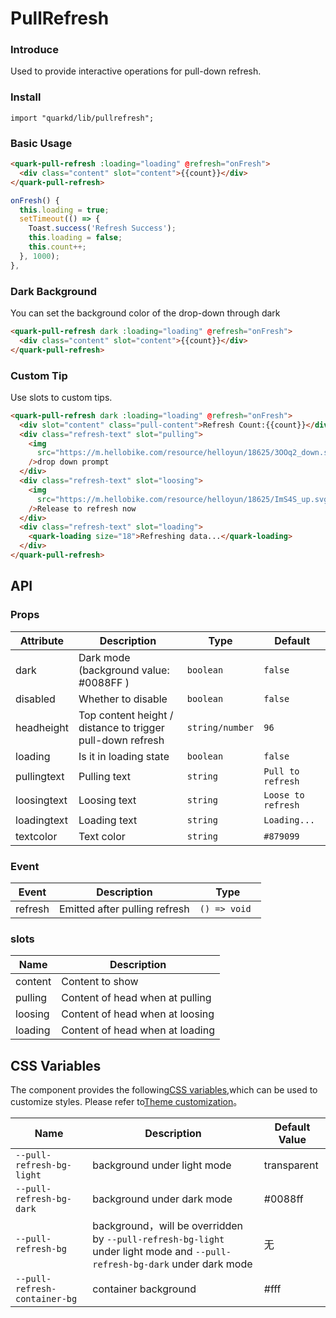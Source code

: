 # PullRefresh

### Introduce

Used to provide interactive operations for pull-down refresh.

### Install

```tsx
import "quarkd/lib/pullrefresh";
```

### Basic Usage

```html
<quark-pull-refresh :loading="loading" @refresh="onFresh">
  <div class="content" slot="content">{{count}}</div>
</quark-pull-refresh>
```

```js
onFresh() {
  this.loading = true;
  setTimeout(() => {
    Toast.success('Refresh Success');
    this.loading = false;
    this.count++;
  }, 1000);
},
```

### Dark Background

You can set the background color of the drop-down through dark

```html
<quark-pull-refresh dark :loading="loading" @refresh="onFresh">
  <div class="content" slot="content">{{count}}</div>
</quark-pull-refresh>
```

### Custom Tip

Use slots to custom tips.

```html
<quark-pull-refresh dark :loading="loading" @refresh="onFresh">
  <div slot="content" class="pull-content">Refresh Count:{{count}}</div>
  <div class="refresh-text" slot="pulling">
    <img
      src="https://m.hellobike.com/resource/helloyun/18625/3OOq2_down.svg"
    />drop down prompt
  </div>
  <div class="refresh-text" slot="loosing">
    <img
      src="https://m.hellobike.com/resource/helloyun/18625/ImS4S_up.svg"
    />Release to refresh now
  </div>
  <div class="refresh-text" slot="loading">
    <quark-loading size="18">Refreshing data...</quark-loading>
  </div>
</quark-pull-refresh>
```

## API

### Props

| Attribute   | Description                                                | Type            | Default            |
| ----------- | ---------------------------------------------------------- | --------------- | ------------------ |
| dark        | Dark mode (background value: #0088FF )                     | `boolean`       | `false`            |
| disabled    | Whether to disable                                         | `boolean`       | `false`            |
| headheight  | Top content height / distance to trigger pull-down refresh | `string/number` | `96`               |
| loading     | Is it in loading state                                     | `boolean`       | `false`            |
| pullingtext | Pulling text                                               | `string`        | `Pull to refresh`  |
| loosingtext | Loosing text                                               | `string`        | `Loose to refresh` |
| loadingtext | Loading text                                               | `string`        | `Loading...`       |
| textcolor   | Text color                                                 | `string`        | `#879099`          |

### Event

| Event   | Description                   | Type          |
| ------- | ----------------------------- | ------------- |
| refresh | Emitted after pulling refresh | `() => void ` |

### slots

| Name    | Description                     |
| ------- | ------------------------------- |
| content | Content to show                 |
| pulling | Content of head when at pulling |
| loosing | Content of head when at loosing |
| loading | Content of head when at loading |

## CSS Variables

The component provides the following[CSS variables](https://developer.mozilla.org/zh-CN/docs/Web/CSS/Using_CSS_custom_properties),which can be used to customize styles. Please refer to[Theme customization](#/zh-CN/guide/theme)。

| Name                          | Description                                                                                                               | Default Value |
| ----------------------------- | ------------------------------------------------------------------------------------------------------------------------- | ------------- |
| `--pull-refresh-bg-light`     | background under light mode                                                                                               | transparent   |
| `--pull-refresh-bg-dark`      | background under dark mode                                                                                                | #0088ff       |
| `--pull-refresh-bg`           | background，will be overridden by `--pull-refresh-bg-light` under light mode and `--pull-refresh-bg-dark` under dark mode | 无            |
| `--pull-refresh-container-bg` | container background                                                                                                      | #fff          |
